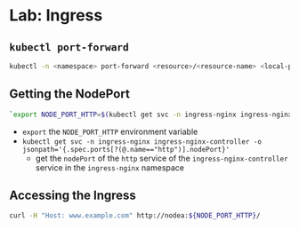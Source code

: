 # Lab: Ingress

## `kubectl port-forward`

```bash
kubectl -n <namespace> port-forward <resource>/<resource-name> <local-port>:<resource-port>
```

## Getting the NodePort

```bash
`export NODE_PORT_HTTP=$(kubectl get svc -n ingress-nginx ingress-nginx-controller -o jsonpath='{.spec.ports[?(@.name=="http")].nodePort}')`
```

- `export` the `NODE_PORT_HTTP` environment variable
- `kubectl get svc -n ingress-nginx ingress-nginx-controller -o jsonpath='{.spec.ports[?(@.name=="http")].nodePort}'`
  - get the `nodePort` of the `http` service of the `ingress-nginx-controller` service in the `ingress-nginx` namespace

## Accessing the Ingress

```bash
curl -H "Host: www.example.com" http://nodea:${NODE_PORT_HTTP}/
```
